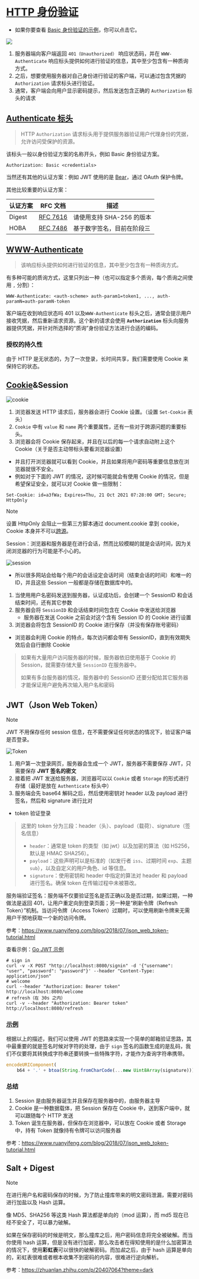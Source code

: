 # [HTTP 身份验证](https://developer.mozilla.org/zh-CN/docs/Web/HTTP/Authentication)

* 如果你要查看 [Basic 身份验证的示例](./example/authorized.ts)，你可以点击它。

![ ](https://developer.mozilla.org/en-US/docs/Web/HTTP/Authentication/http-auth-sequence-diagram.png)

1. 服务器端向客户端返回 `401（Unauthorized）` 响应状态码，并在 `WWW-Authenticate` 响应标头提供如何进行验证的信息，其中至少包含有一种质询方式。
2. 之后，想要使用服务器对自己身份进行验证的客户端，可以通过包含凭据的 `Authorization` 请求标头进行验证。
3. 通常，客户端会向用户显示密码提示，然后发送包含正确的 `Authorization` 标头的请求

## [Authenticate 标头](https://developer.mozilla.org/zh-CN/docs/Web/HTTP/Headers/Authorization)

> HTTP `Authorization` 请求标头用于提供服务器验证用户代理身份的凭据，允许访问受保护的资源。

该标头一般以身份验证方案的名称开头，例如 Basic 身份验证方案。

```http
Authorization: Basic <credentials>
```

当然还有其他的认证方案：例如 JWT 使用的是 [Bear](https://developer.mozilla.org/zh-CN/docs/Web/HTTP/Authentication#bearer)，通过 OAuth 保护令牌。

其他比较重要的认证方案：

| 认证方案 | RFC 文档 | 描述 |
| ------- | ---------| ----|
| Digest  | [RFC 7616](https://datatracker.ietf.org/doc/html/rfc7616) | 请使用支持 SHA-256 的版本 |
| HOBA    | [RFC 7486](https://datatracker.ietf.org/doc/html/rfc7486) | 基于数字签名，目前在阶段三  |

## [WWW-Authenticate](https://developer.mozilla.org/zh-CN/docs/Web/HTTP/Headers/WWW-Authenticate)

>该响应标头提供如何进行验证的信息，其中至少包含有一种质询方式。

有多种可能的质询方式，这里只列出一种（也可以指定多个质询，每个质询之间使用 `,` 分割）：

```http
WWW-Authenticate: <auth-scheme> auth-param1=token1, ..., auth-paramN=auth-paramN-token
```

客户端在收到响应状态吗 401 以及`WWW-Authenticate` 标头之后，通常会提示用户接收凭据，然后重新请求资源。这个新的请求会使用 **`Authorization`** 标头向服务器提供凭据，并针对所选择的“质询”身份验证方法进行合适的编码。

### 授权的持久性

由于 HTTP 是无状态的，为了一次登录，长时间共享，我们需要使用 Cookie 来保持它的状态。

## [Cookie](./origin_and_site.md#cookie)&Session

![cookie](./imgs/cookie.png)

1. 浏览器发送 HTTP 请求后，服务器会进行 Cookie 设置。（设置 `Set-Cookie` 表头）
2. `Cookie` 中有 `value` 和 `name` 两个重要属性，还有一些对于跨源问题的重要标头。
3. 浏览器会将 Cookie 保存起来，并且在以后的每一个请求自动附上这个 Cookie（关于是否主动带标头要看浏览器设置）

* 并且打开浏览器就可以看到 Cookie，并且如果将用户密码等重要信息放在浏览器就很不安全。
* 例如对于下面的 JWT 的情况，这时候可能就会有使用 Cookie 的情况，但是希望保证安全，就可以对 Cookie 做一些限制：

```http
Set-Cookie: id=a3fWa; Expires=Thu, 21 Oct 2021 07:28:00 GMT; Secure; HttpOnly
```

> [!NOTE]
> 设置 HttpOnly 会阻止一些第三方脚本通过 document.cookie 拿到 cookie，Cookie 本身并不可以[跨源](./http/origin_and_site.md#cookie)。

Session：浏览器和服务器是在进行会话，然而比较模糊的就是会话时间，因为关闭浏览器的行为可能是不小心的。

![session](./imgs/session.png)

* 所以很多网站会给每个用户的会话设定会话时间（结束会话的时间）和唯一的 ID，并且这些 Session 一般都是存储在数据库中的。

1. 当使用用户名密码发送到服务器，认证成功后，会创建一个 SessionID 和会话结束时间，还有其它参数
2. 服务器会将 `SessionID` 和会话结束时间包含在 Cookie 中发送给浏览器
   * 服务器在发送 Cookie 之前会对这个含有 Session ID 的 Cookie 进行设置
3. 浏览器会将包含 SessionID 的 Cookie 进行保存（并没有保存账号密码）

* 浏览器会利用 Cookie 的特点，每次访问都会带有 SessionID，直到有效期失效后会自行删除 Cookie

> 如果有大量用户访问服务器的时候，服务器依旧使用基于 Cookie 的 Session，就需要存储大量 `SessionID` 在服务器中。
>
> 如果有多台服务器的情况，服务器中的 SessionID 还要分配给其它服务器才能保证用户避免再次输入用户名和密码

## JWT（Json Web Token）

> [!NOTE]
> JWT 不用保存任何 session 信息，在不需要保证任何状态的情况下，验证客户端是否登录。

![Token](./imgs/token.png)

1. 用户第一次登录网页，服务器会生成一个 JWT，服务器不需要保存 JWT，只需要保存 **JWT 签名的密文**
2. 接着把 JWT 发送给服务器，浏览器可以以 `Cookie` 或者 `Storage` 的形式进行存储（最好是放在 `Authenticate` 标头中）
3. 服务端会先 base64 解码之后，然后使用密钥对 header 以及 payload 进行签名，然后和 signature 进行比对

* token 验证登录

> 这里的 token 分为三段：header（头）、payload（载荷）、signature（签名信息）
>
> * `header`：通常是 token 的类型（如 jwt）以及加密的算法（如 HS256，默认是 HMAC SHA256）。
> * `payload`：这些声明可以是标准的（如发行者 `iss`、过期时间 `exp`、主题 `sub`），以及自定义的用户角色、id 等信息。
> * `signature`：使用密钥和 header 中指定的算法对 header 和 payload 进行签名。确保 token 在传输过程中未被篡改。

服务端验证签名：服务端不仅要验证签名是否正确以及是否过期，如果过期，一种做法是返回 401，让用户重定向到登录页面；另一种是“刷新令牌（Refresh Token）”机制。当访问令牌（Access Token）过期时，可以使用刷新令牌来无需用户干预地获取一个新的访问令牌。

参考：<https://www.ruanyifeng.com/blog/2018/07/json_web_token-tutorial.html>

查看示例：[Go JWT 示例](./go_example/jwt/main.go)

```shell
# sign in
curl -v -X POST "http://localhost:8080/signin" -d '{"username": "user", "password": "password"}' --header "Content-Type: application/json"
# welcome 
curl --header "Authorization: Bearer token" http://localhost:8080/welcome
# refresh（在 30s 之内）
curl -v --header "Authorization: Bearer token" http://localhost:8080/refresh
```

### [示例](./example/jwt_for_email.ts)

根据以上的描述，我们可以使用 JWT 的思路来实现一个简单的邮箱验证思路，其中最重要的就是签名时候对字符的处理，由于 `sign` 签名的函数生成的是乱码，我们不仅要将其转换成字符串还要转换一些特殊字符，才能作为查询字符串携带。

```ts
encodeURIComponent(
    b64 + '.' + btoa(String.fromCharCode(...new Uint8Array(signature))))
```

### 总结

1. Session 是由服务器诞生并且保存在服务器中的，由服务器主导
2. Cookie 是一种数据载体，把 Session 保存在 Cookie 中，送到客户端中，就可以跟随每个 HTTP 发送
3. Token 诞生在服务器，但保存在浏览器中，可以放在 Cookie 或者 Storage 中，持有 Token 就像持有令牌可以访问服务器

参考：<https://www.ruanyifeng.com/blog/2018/07/json_web_token-tutorial.html>

## Salt + Digest

>[!NOTE]
>在进行用户名和密码保存的时候，为了防止撞库带来的明文密码泄漏，需要对密码进行加盐以及 Hash 运算。

像 MD5、SHA256 等这类 Hash 算法都是单向的（mod 运算），而 md5 现在已经不安全了，可以暴力破解。

如果在保存密码的时候是明文，那么撞库之后，用户密码信息将完全被破解。而当你使用 hash 运算，但是没有进行加密，那么攻击者在得知使用的是什么加密算法的情况下，使用**彩虹表**可以很快的破解密码。而加*盐*之后，由于 hash 运算是单向的，彩虹表很难或者根本收集不到密码的内容，很难进行逆向解析。

参考：<https://zhuanlan.zhihu.com/p/20407064?theme=dark>

